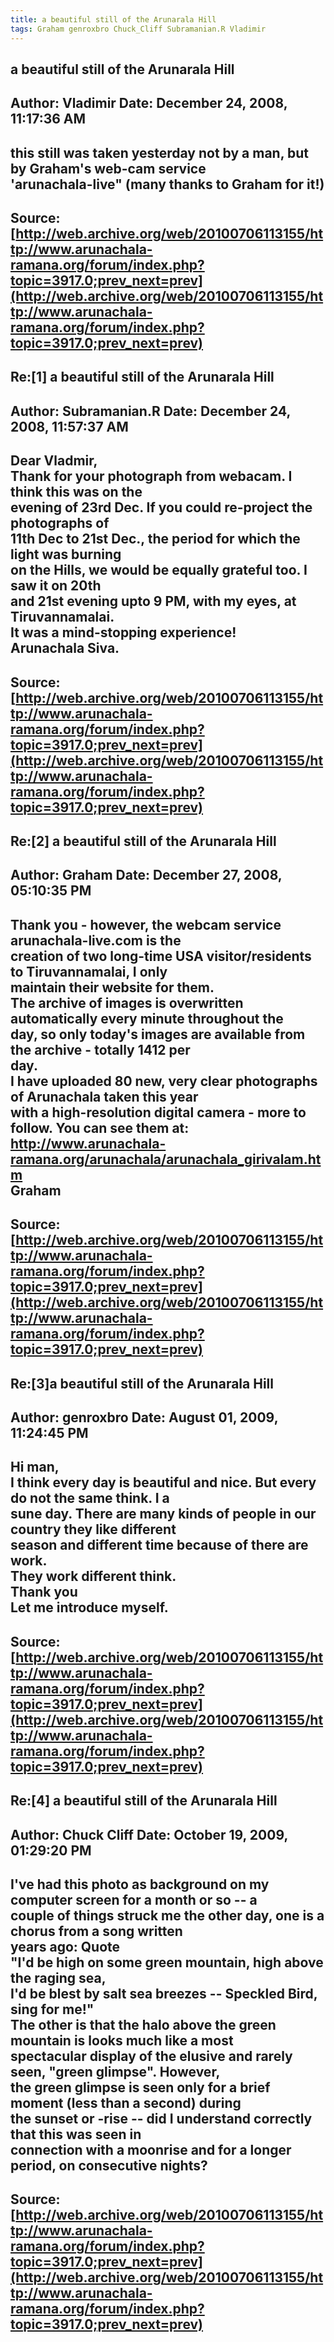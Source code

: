 ```yaml
--- 
title: a beautiful still of the Arunarala Hill   
tags: Graham genroxbro Chuck_Cliff Subramanian.R Vladimir  
---  
```

## a beautiful still of the Arunarala Hill  
Author: Vladimir            Date: December 24, 2008, 11:17:36 AM  
---  
this still was taken yesterday not by a man, but by Graham's web-cam service  
'arunachala-live" (many thanks to Graham for it!)
 ---  
Source:[http://web.archive.org/web/20100706113155/http://www.arunachala-ramana.org/forum/index.php?topic=3917.0;prev_next=prev](http://web.archive.org/web/20100706113155/http://www.arunachala-ramana.org/forum/index.php?topic=3917.0;prev_next=prev)   
---  

## Re:[1] a beautiful still of the Arunarala Hill  
Author: Subramanian.R       Date: December 24, 2008, 11:57:37 AM  
---  
Dear Vladmir,   
Thank for your photograph from webacam. I think this was on the   
evening of 23rd Dec. If you could re-project the photographs of   
11th Dec to 21st Dec., the period for which the light was burning   
on the Hills, we would be equally grateful too. I saw it on 20th   
and 21st evening upto 9 PM, with my eyes, at Tiruvannamalai.   
It was a mind-stopping experience!   
Arunachala Siva.
 ---  
Source:[http://web.archive.org/web/20100706113155/http://www.arunachala-ramana.org/forum/index.php?topic=3917.0;prev_next=prev](http://web.archive.org/web/20100706113155/http://www.arunachala-ramana.org/forum/index.php?topic=3917.0;prev_next=prev)   
---  

## Re:[2] a beautiful still of the Arunarala Hill  
Author: Graham              Date: December 27, 2008, 05:10:35 PM  
---  
Thank you - however, the webcam service **arunachala-live.com** is the  
creation of two long-time USA visitor/residents to Tiruvannamalai, I only  
maintain their website for them.   
The archive of images is overwritten automatically every minute throughout the  
day, so only today's images are available from the archive - totally 1412 per  
day.   
I have uploaded 80 new, very clear photographs of Arunachala taken this year  
with a high-resolution digital camera - more to follow. You can see them at: http://www.arunachala-ramana.org/arunachala/arunachala_girivalam.htm   
Graham
 ---  
Source:[http://web.archive.org/web/20100706113155/http://www.arunachala-ramana.org/forum/index.php?topic=3917.0;prev_next=prev](http://web.archive.org/web/20100706113155/http://www.arunachala-ramana.org/forum/index.php?topic=3917.0;prev_next=prev)   
---  

## Re:[3]a beautiful still of the Arunarala Hill  
Author: genroxbro           Date: August 01, 2009, 11:24:45 PM  
---  
Hi man,   
 I think every day is beautiful and nice. But every do not the same think. I a  
sune day. There are many kinds of people in our country they like different  
season and different time because of there are work.   
They work different think.   
 Thank you   
Let me introduce myself.
 ---  
Source:[http://web.archive.org/web/20100706113155/http://www.arunachala-ramana.org/forum/index.php?topic=3917.0;prev_next=prev](http://web.archive.org/web/20100706113155/http://www.arunachala-ramana.org/forum/index.php?topic=3917.0;prev_next=prev)   
---  

## Re:[4] a beautiful still of the Arunarala Hill  
Author: Chuck Cliff         Date: October 19, 2009, 01:29:20 PM  
---  
I've had this photo as background on my computer screen for a month or so -- a  
couple of things struck me the other day, one is a chorus from a song written  
years ago: Quote  
"I'd be high on some green mountain, high above the raging sea,   
I'd be blest by salt sea breezes -- Speckled Bird, sing for me!"  
The other is that the halo above the green mountain is looks much like a most  
spectacular display of the elusive and rarely seen, "green glimpse". However,  
the green glimpse is seen only for a brief moment (less than a second) during  
the sunset or -rise -- did I understand correctly that this was seen in  
connection with a moonrise and for a longer period, on consecutive nights?
 ---  
Source:[http://web.archive.org/web/20100706113155/http://www.arunachala-ramana.org/forum/index.php?topic=3917.0;prev_next=prev](http://web.archive.org/web/20100706113155/http://www.arunachala-ramana.org/forum/index.php?topic=3917.0;prev_next=prev)   
---  

